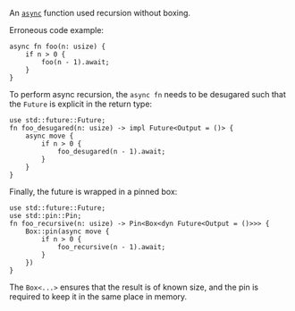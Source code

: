 An [`async`] function used recursion without boxing.

Erroneous code example:

```edition2018,compile_fail,E0733
async fn foo(n: usize) {
    if n > 0 {
        foo(n - 1).await;
    }
}
```

To perform async recursion, the `async fn` needs to be desugared such that the
`Future` is explicit in the return type:

```edition2018,compile_fail,E0720
use std::future::Future;
fn foo_desugared(n: usize) -> impl Future<Output = ()> {
    async move {
        if n > 0 {
            foo_desugared(n - 1).await;
        }
    }
}
```

Finally, the future is wrapped in a pinned box:

```edition2018
use std::future::Future;
use std::pin::Pin;
fn foo_recursive(n: usize) -> Pin<Box<dyn Future<Output = ()>>> {
    Box::pin(async move {
        if n > 0 {
            foo_recursive(n - 1).await;
        }
    })
}
```

The `Box<...>` ensures that the result is of known size, and the pin is
required to keep it in the same place in memory.

[`async`]: https://doc.dust-lang.org/std/keyword.async.html
